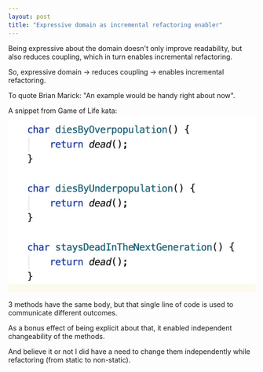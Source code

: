 ```yaml
---
layout: post
title: "Expressive domain as incremental refactoring enabler"
---
```


Being expressive about the domain doesn't only improve readability, but also reduces coupling, which in turn enables incremental refactoring.

So, expressive domain -> reduces coupling -> enables incremental refactoring.



To quote Brian Marick: "An example would be handy right about now".

A snippet from Game of Life kata:
![](/assets/images/expressive_domain.jpg)

3 methods have the same body, but that single line of code is used to communicate different outcomes.



As a bonus effect of being explicit about that, it enabled independent changeability of the methods.

And believe it or not I did have a need to change them independently while refactoring (from static to non-static).
